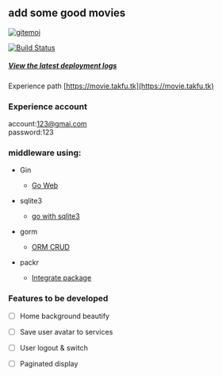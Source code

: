 ##  add some good movies  

[![gitemoj](https://camo.githubusercontent.com/2a4924a23bd9ef18afe793f4999b1b9ec474e48f/68747470733a2f2f696d672e736869656c64732e696f2f62616467652f6769746d6f6a692d253230f09f989c253230f09f988d2d4646444436372e7376673f7374796c653d666c61742d737175617265 "gitemoj success")](https://camo.githubusercontent.com/2a4924a23bd9ef18afe793f4999b1b9ec474e48f/68747470733a2f2f696d672e736869656c64732e696f2f62616467652f6769746d6f6a692d253230f09f989c253230f09f988d2d4646444436372e7376673f7374796c653d666c61742d737175617265)  

[![Build Status](https://www.travis-ci.org/br7roy/movie-system.svg?branch=master)](https://www.travis-ci.org/br7roy/movie-system)

#####  [View the latest deployment logs](deploy.log)

Experience path
[https://movie.takfu.tk](https://movie.takfu.tk)  

### Experience account  
account:123@gmai.com  
password:123  


### middleware using:
-   Gin
    -   [Go Web](https://github.com/bddbnet/gin_readme_zh)
    
-   sqlite3

    -   [go with sqlite3](https://godoc.org/github.com/mattn/go-sqlite3)
    
-   gorm
    -   [ORM CRUD](http://gorm.book.jasperxu.com)
    
-   packr
    -   [Integrate package](https://godoc.org/github.com/gobuffalo/packr/v2)

### Features to be developed
* [ ] Home background beautify
* [ ] Save user avatar to services
* [ ] User logout & switch
* [ ] Paginated display

